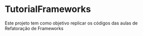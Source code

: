 # TutorialFrameworks
Este projeto tem como objetivo replicar os códigos das aulas de Refatoração de Frameworks
